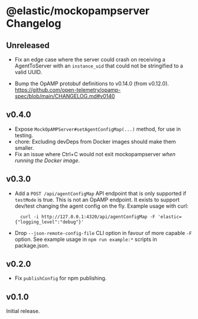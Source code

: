 # @elastic/mockopampserver Changelog

## Unreleased

- Fix an edge case where the server could crash on receiving a AgentToServer
  with an `instance_uid` that could not be stringified to a valid UUID.

- Bump the OpAMP protobuf definitions to v0.14.0 (from v0.12.0).
  https://github.com/open-telemetry/opamp-spec/blob/main/CHANGELOG.md#v0140

## v0.4.0

- Expose `MockOpAMPServer#setAgentConfigMap(...)` method, for use in testing.
- chore: Excluding devDeps from Docker images should make them smaller.
- Fix an issue where Ctrl+C would not exit mockopampserver *when running the Docker image*.

## v0.3.0

- Add a `POST /api/agentConfigMap` API endpoint that is only supported if
  `testMode` is true. This is not an OpAMP endpoint. It exists to support
  dev/test changing the agent config on the fly. Example usage with curl:

        curl -i http://127.0.0.1:4320/api/agentConfigMap -F 'elastic={"logging_level":"debug"}'

- Drop `--json-remote-config-file` CLI option in favour of more capable
  `-F` option. See example usage in `npm run example:*` scripts in package.json.

## v0.2.0

- Fix `publishConfig` for npm publishing.

## v0.1.0

Initial release.
